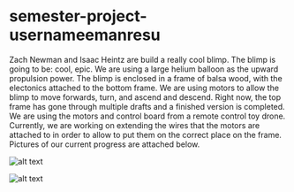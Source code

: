 # semester-project-usernameemanresu
Zach Newman and Isaac Heintz are build a really cool blimp. The blimp is going to be: cool, epic. 
We are using a large helium balloon as the upward propulsion power. The blimp is enclosed in a frame of balsa wood,
with the electonics attached to the bottom frame. We are using motors to allow the blimp to move forwards, turn, and ascend and descend.
Right now, the top frame has gone through multiple drafts and a finished version is completed. We are using the motors
and control board from a remote control toy drone. Currently, we are working on extending the wires that the motors
are attached to in order to allow to put them on the correct place on the frame. Pictures of our current progress are attached below.

![alt text](https://raw.githubusercontent.com/username/projectname/branch/path/to/board.png)

![alt text](http://url/to/board.png)
